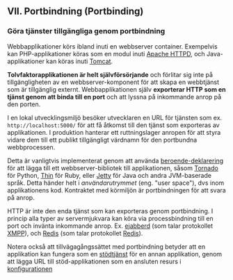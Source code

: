 ## VII. Portbindning (Portbinding)
### Göra tjänster tillgängliga genom portbindning

Webbapplikationer körs ibland inuti en webbserver container. Exempelvis kan PHP-applikationer köras som en modul inuti [Apache HTTPD](http://httpd.apache.org/), och Java-applikationer kan köras inuti [Tomcat](http://tomcat.apache.org/).

**Tolvfaktorapplikationen är helt självförsörjande** och förlitar sig inte på tillgängligheten av en webbserver-komponent för att skapa en webbtjänst som är tillgänglig externt. Webbapplikationen själv **exporterar HTTP som en tjänst genom att binda till en port** och att lyssna på inkommande anrop på den porten.

I en lokal utvecklingsmiljö besöker utvecklaren en URL för tjänsten som ex. `http://localhost:5000/` för att få åtkomst till den tjänst som exporteras av applikationen. I produktion hanterar ett ruttningslager anropen för att styra vidare dem till ett publikt tillgängligt värdnamn för den portbundna webbprocessen.

Detta är vanligtvis implementerat genom att använda [beroende-deklarering](./dependencies) för att lägga till ett webbserver-bibliotek till applikationen, såsom [Tornado](http://www.tornadoweb.org/) för Python, [Thin](http://code.macournoyer.com/thin/) för Ruby, eller [Jetty](http://www.eclipse.org/jetty/) för Java och andra JVM-baserade språk. Detta händer helt i *användarutrymmet* (eng. "user space"), dvs inom applikationens kod. Kontraktet med körmiljön är portbindningen för att svara på anrop.

HTTP är inte den enda tjänst som kan exporteras genom portbindning. I princip alla typer av servermjukvara kan köra via processbindning till en port och invänta inkommande anrop. Ex. [ejabberd](http://www.ejabberd.im/) (som talar protokollet [XMPP](http://xmpp.org/)), och [Redis](http://redis.io/) (som talar protokollet [Redis](http://redis.io/topics/protocol)).

Notera också att tillvägagångssättet med portbindning betyder att en applikation kan fungera som en [stödtjänst](./backing-services) för en annan applikation, genom att lägga URL till stöd-applikationen som en ansluten resurs i [konfigurationen](./config)
